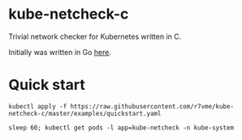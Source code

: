 # kube-netcheck-c

Trivial network checker for Kubernetes written in C.

Initially was written in Go [here](https://github.com/giantswarm/kube-netcheck).

# Quick start

```
kubectl apply -f https://raw.githubusercontent.com/r7vme/kube-netcheck-c/master/examples/quickstart.yaml
```
```
sleep 60; kubectl get pods -l app=kube-netcheck -n kube-system
```
